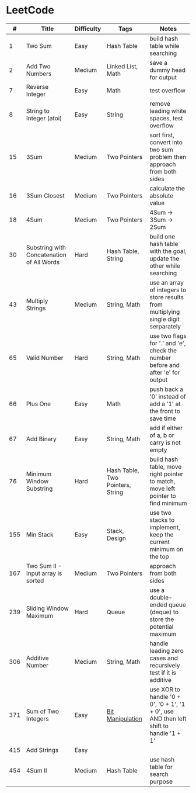 # LeetCode

  \#  |         Title         | Difficulty |       Tags       |      Notes
 --- | --------------------- | ---------- | --------------- | ---------------
1 | Two Sum | Easy | Hash Table | build hash table while searching
2 | Add Two Numbers | Medium | Linked List, Math | save a dummy head for output
7 | Reverse Integer | Easy | Math | test overflow
8 | String to Integer (atoi) | Easy | String | remove leading white spaces, test overflow
15 | 3Sum | Medium | Two Pointers | sort first, convert into two sum problem then approach from both sides
16 | 3Sum Closest | Medium | Two Pointers | calculate the absolute value
18 | 4Sum | Medium | Two Pointers | 4Sum -> 3Sum -> 2Sum
30 | Substring with Concatenation of All Words | Hard | Hash Table, String | build one hash table with the goal, update the other while searching
43 | Multiply Strings | Medium | String, Math | use an array of integers to store results from multiplying single digit serparately
65 | Valid Number | Hard | String, Math | use two flags for '.' and 'e', check the number before and after 'e' for output
66 | Plus One | Easy | Math | push back a '0' instead of add a '1' at the front to save time
67 | Add Binary | Easy | String, Math | add if either of a, b or carry is not empty
76 | Minimum Window Substring | Hard | Hash Table, Two Pointers, String | build hash table, move right pointer to match, move left pointer to find minimum
155 | Min Stack | Easy | Stack, Design | use two stacks to implement, keep the current minimum on the top
167 | Two Sum II - Input array is sorted | Medium | Two Pointers | approach from both sides
239 | Sliding Window Maximum | Hard | Queue | use a double-ended queue (deque) to store the potential maximum
306 | Additive Number | Medium | String, Math | handle leading zero cases and recursively test if it is additive
371 | Sum of Two Integers | Easy | [Bit Manipulation](https://discuss.leetcode.com/topic/50315/a-summary-how-to-use-bit-manipulation-to-solve-problems-easily-and-efficiently) | use XOR to handle '0 + 0', '0 + 1', '1 + 0', use AND then left shift to handle '1 + 1'
415 | Add Strings | Easy | 
454 | 4Sum II | Medium | Hash Table | use hash table for search purpose
